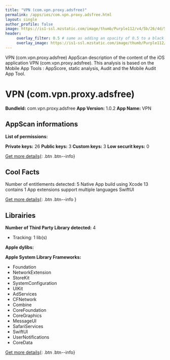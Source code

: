 ```yaml
---
title: "VPN (com.vpn.proxy.adsfree)"
permalink: /apps/ios/com.vpn.proxy.adsfree.html
layout: single
author_profile: false
image: https://is1-ssl.mzstatic.com/image/thumb/Purple112/v4/5b/26/4d/5b264d53-adda-1361-98d1-ca3114c7f0fa/AppIcon-0-1x_U007emarketing-0-6-0-85-220.png/512x512bb.jpg
header: 
     overlay_filter: 0.5 # same as adding an opacity of 0.5 to a black background
     overlay_image: https://is1-ssl.mzstatic.com/image/thumb/Purple112/v4/5b/26/4d/5b264d53-adda-1361-98d1-ca3114c7f0fa/AppIcon-0-1x_U007emarketing-0-6-0-85-220.png/512x512bb.jpg
---
```

VPN (com.vpn.proxy.adsfree) AppScan description of the content of the iOS application VPN (com.vpn.proxy.adsfree). This analysis is based on the Mobile App Tools : AppScore, static analysis, Audit and the Mobile Audit App Tool.

# VPN (com.vpn.proxy.adsfree)

**BundleId:** com.vpn.proxy.adsfree
**App Version:** 1.0.2
**App Name:** VPN


## AppScan informations 

**List of permissions:** 
  
  
**Private keys:** 26
**Public keys:** 3
**Custom keys:** 3
**Low securit keys:** 0
  
[Get more details](/pricing.html){: .btn .btn--info}

## Cool Facts

Number of entitlements detected: 5
Native App
build using Xcode 13
contains 1 App extensions
support multiple languages
SwiftUI
  
[Get more details](/pricing.html){: .btn .btn--info }

## Librairies 
**Number of Third Party Library detected:** 4
- Tracking: 1 lib(s)


**Apple dylibs:**


**Apple System Library Frameworks:**
- Foundation
- NetworkExtension
- StoreKit
- SystemConfiguration
- UIKit
- AdServices
- CFNetwork
- Combine
- CoreFoundation
- CoreGraphics
- MessageUI
- SafariServices
- SwiftUI
- UserNotifications
- CoreData


  
[Get more details](/pricing.html){: .btn .btn--info}

